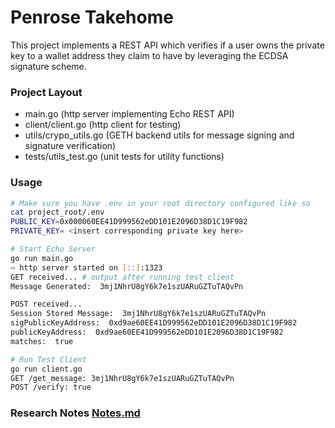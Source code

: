 # Penrose Takehome
This project implements a REST API which verifies if a user owns the private key to a wallet address they claim to have by leveraging the ECDSA signature scheme.

### Project Layout
- main.go (http server implementing Echo REST API)
- client/client.go (http client for testing)
- utils/crypo_utils.go (GETH backend utils for message signing and signature verification) 
- tests/utils_test.go (unit tests for utility functions)

### Usage
``` bash
# Make sure you have .env in your root directory configured like so
cat project_root/.env
PUBLIC_KEY=0x000060EE41D999562eDD101E2096D38D1C19F982
PRIVATE_KEY= <insert corresponding private key here>

# Start Echo Server
go run main.go  
⇨ http server started on [::]:1323
GET received... # output after running test client
Message Generated:  3mj1NhrU8gY6k7e1szUARuGZTuTAQvPn

POST received...
Session Stored Message:  3mj1NhrU8gY6k7e1szUARuGZTuTAQvPn
sigPublicKeyAddress:  0xd9ae60EE41D999562eDD101E2096D38D1C19F982
publicKeyAddress:  0xd9ae60EE41D999562eDD101E2096D38D1C19F982
matches:  true

# Run Test Client
go run client.go 
GET /get_message: 3mj1NhrU8gY6k7e1szUARuGZTuTAQvPn
POST /verify: true
```

### Research Notes [Notes.md](https://github.com/wrinkledeth/penrose_takehome/blob/main/Notes.md)
